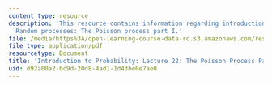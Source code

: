 ```yaml
---
content_type: resource
description: 'This resource contains information regarding introduction to probability:
  Random processes: The Poisson process part I.'
file: /media/https%3A/open-learning-course-data-rc.s3.amazonaws.com/res-6-012-introduction-to-probability-spring-2018/d92a00a2bc9d20d84ad11d43be0e7ae0_MITRES_6_012S18_L22.pdf
file_type: application/pdf
resourcetype: Document
title: 'Introduction to Probability: Lecture 22: The Poisson Process Part I'
uid: d92a00a2-bc9d-20d8-4ad1-1d43be0e7ae0
---
```

